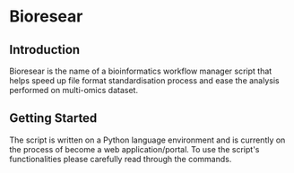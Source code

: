 # Bioresear
## Introduction
Bioresear is the name of a bioinformatics workflow manager script that helps speed up file format standardisation process and ease the analysis performed on multi-omics dataset.

## Getting Started
The script is written on a Python language environment and is currently on the process of become a web application/portal.
To use the script's functionalities please carefully read through the commands.

